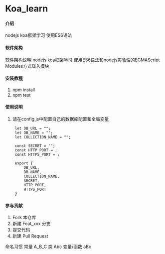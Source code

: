 # Koa_learn

#### 介绍
nodejs koa框架学习 使用ES6语法

#### 软件架构
软件架构说明
nodejs koa框架学习 使用ES6语法和nodejs实验性的ECMAScript Modules方式载入模块

#### 安装教程

1. npm install 
2. npm test

#### 使用说明

1. 请在config.js中配置自己的数据库配置和全局变量  

        let DB_URL = "";  
        let DB_NAME = "";  
        let COLLECTION_NAME = "";  
  
        const SECRET = "";  
        const HTTP_PORT = ;    
        const HTTPS_PORT = ;    

        export {  
            DB_URL,  
            DB_NAME,  
            COLLECTION_NAME,  
            SECRET,  
            HTTP_PORT,  
            HTTPS_PORT  
        }  

#### 参与贡献

1. Fork 本仓库
2. 新建 Feat_xxx 分支
3. 提交代码
4. 新建 Pull Request


命名习惯
常量  A_B_C
类    Abc
变量/函数  aBc

